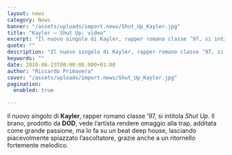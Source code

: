 ```yaml
---
layout: news
category: News
banner: "/assets/uploads/import.news/Shut_Up_Kayler.jpg"
title: "Kayler – Shut Up: video"
excerpt: "Il nuovo singolo di Kayler, rapper romano classe ’97, si intitola Shut Up. Il brano, prodotto da DOD, vede l’artista rendere omaggio alla trap, additata come grande passione, ma lo fa su un beat deep house, lasciando piacevolmente spiazzato l’ascoltatore, grazie anche a un ritornello fortemente melodico"
quote: ""
description: "Il nuovo singolo di Kayler, rapper romano classe ’97, si intitola Shut Up. Il brano, prodotto da DOD, vede l’artista rendere omaggio alla trap, additata come grande passione, ma lo fa su un beat deep house, lasciando piacevolmente spiazzato l’ascoltatore, grazie anche a un ritornello fortemente melodico"
keywords: ""
date: 2020-06-23T00:00:00.000+01:00
author: "Riccardo Primavera"
cover: "/assets/uploads/import.news/Shut_Up_Kayler.jpg"
pagination:
  enabled: true

---
```


Il nuovo singolo di **Kayler**, rapper romano classe ’97, si intitola _Shut Up_. Il brano, prodotto da **DOD**, vede l’artista rendere omaggio alla trap, additata come grande passione, ma lo fa su un beat deep house, lasciando piacevolmente spiazzato l’ascoltatore, grazie anche a un ritornello fortemente melodico.